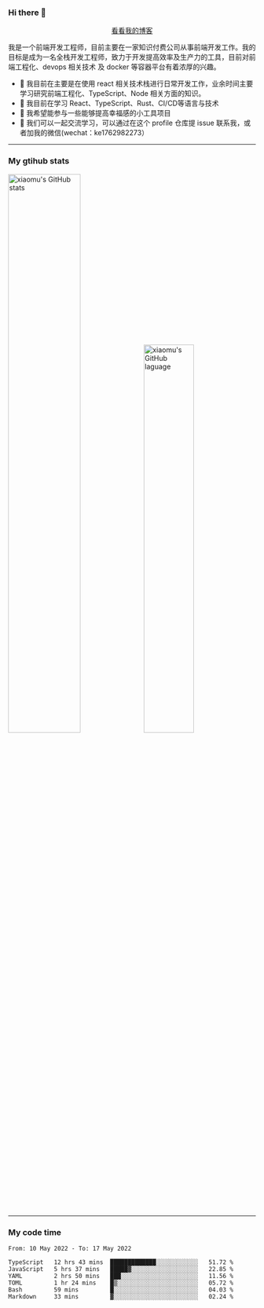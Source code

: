 ### Hi there 👋

<p align="center">
  <a href="https://real-jacket.github.io/">看看我的博客</a>
</p>

我是一个前端开发工程师，目前主要在一家知识付费公司从事前端开发工作。我的目标是成为一名全栈开发工程师，致力于开发提高效率及生产力的工具，目前对前端工程化、devops 相关技术 及 docker 等容器平台有着浓厚的兴趣。

- 🔭 我目前在主要是在使用 react 相关技术栈进行日常开发工作，业余时间主要学习研究前端工程化、TypeScript、Node 相关方面的知识。
- 🌱 我目前在学习 React、TypeScript、Rust、CI/CD等语言与技术
- 👯 我希望能参与一些能够提高幸福感的小工具项目
- 💬 我们可以一起交流学习，可以通过在这个 profile 仓库提 issue 联系我，或者加我的微信(wechat：ke1762982273）

***

### My gtihub stats

<a><img src="https://github-readme-stats.vercel.app/api?username=real-jacket" title="xiaomu's GitHub stats" alt="xiaomu's GitHub stats" style="width:54%;"/></a>
<a><img src="https://github-readme-stats.vercel.app/api/top-langs/?username=real-jacket&layout=compact" title="xiaomu's GitHub laguage" alt="xiaomu's GitHub laguage" style="width:45%;"/><a/>

***

### My code time

<!--START_SECTION:waka-->

```text
From: 10 May 2022 - To: 17 May 2022

TypeScript   12 hrs 43 mins  █████████████░░░░░░░░░░░░   51.72 %
JavaScript   5 hrs 37 mins   █████▓░░░░░░░░░░░░░░░░░░░   22.85 %
YAML         2 hrs 50 mins   ███░░░░░░░░░░░░░░░░░░░░░░   11.56 %
TOML         1 hr 24 mins    █▒░░░░░░░░░░░░░░░░░░░░░░░   05.72 %
Bash         59 mins         █░░░░░░░░░░░░░░░░░░░░░░░░   04.03 %
Markdown     33 mins         ▓░░░░░░░░░░░░░░░░░░░░░░░░   02.24 %
```

<!--END_SECTION:waka-->
